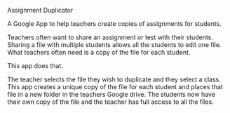 Assignment Duplicator

A Google App to help teachers create copies of assignments for students.

Teachers often want to share an assignment or test with their students. Sharing a file with multiple students allows all the students to edit one file. What teachers often need is a copy of the file for each student.

This app does that.

The teacher selects the file they wish to duplicate and they select a class. This app creates a unique copy of the file for each student and places that file in a new folder in the teachers Google drive. 
The students now have their own copy of the file and the teacher has full access to all the files.
